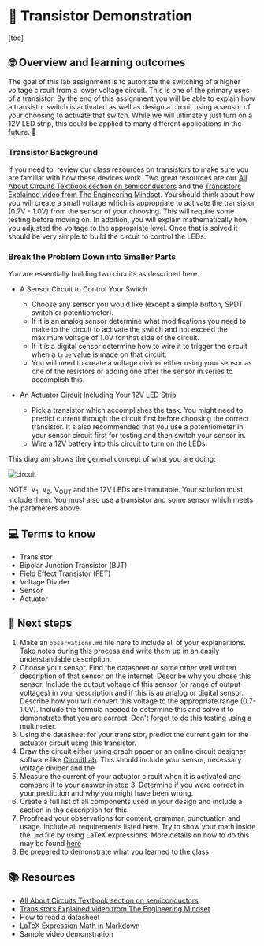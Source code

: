 # :robot: Transistor Demonstration 

[toc]

## 🤓 Overview and learning outcomes 

The goal of this lab assignment is to automate the switching of a higher voltage circuit from a lower voltage circuit.  This is one of the primary uses of a transistor.  By the end of this assignment you will be able to explain how a transistor switch is activated as well as design a circuit using a sensor of your choosing to activate that switch.  While we will ultimately just turn on a 12V LED strip, this could be applied to many different applications in the future. 🚀

### Transistor Background

If you need to, review our class resources on transistors to make sure you are familiar with how these devices work.  Two great resources are our [All About Circuits Textbook section on semiconductors](https://www.allaboutcircuits.com/textbook/semiconductors/) and the [Transistors Explained video from The Engineering Mindset](https://www.youtube.com/watch?v=J4oO7PT_nzQ). You should think about how you will create a small voltage which is appropriate to activate the transistor (0.7V - 1.0V) from the sensor of your choosing.  This will require some testing before moving on.  In addition, you will explain mathematically how you adjusted the voltage to the appropriate level.  Once that is solved it should be very simple to build the circuit to control the LEDs.

### Break the Problem Down into Smaller Parts

You are essentially building two circuits as described here.

- A Sensor Circuit to Control Your Switch
  - Choose any sensor you would like (except a simple button, SPDT switch or potentiometer).
  - If it is an analog sensor determine what modifications you need to make to the circuit to activate the switch and not exceed the maximum voltage of 1.0V for that side of the circuit.
  - If it is a digital sensor determine how to wire it to trigger the circuit when a `true` value is made on that circuit.
  - You will need to create a voltage divider either using your sensor as one of the resistors or adding one after the sensor in series to accomplish this.

- An Actuator Circuit Including Your 12V LED Strip
  - Pick a transistor which accomplishes the task.  You might need to predict current through the circuit first before choosing the correct transistor.  It s also recommended that you use a potentiometer in your sensor circuit first for testing and then switch your sensor in.
  - Wire a 12V battery into this circuit to turn on the LEDs.
 
This diagram shows the general concept of what you are doing:

![circuit](https://github.com/stcline/re-4-1-0-Transistor_Demonstration/assets/22602103/2f2eaa12-61ff-4dbe-8a15-a191631986b4)

NOTE: V<sub>1</sub>, V<sub>2</sub>, V<sub>OUT</sub> and the 12V LEDs are immutable.  Your solution must include them.  You must also use a transistor and some sensor which meets the parameters above.

## 💻 Terms to know

- Transistor
- Bipolar Junction Transistor (BJT)
- Field Effect Transistor (FET)
- Voltage Divider
- Sensor
- Actuator

## 📝 Next steps

1. Make an `observations.md` file here to include all of your explanaitions.  Take notes during this process and write them up in an easily understandable description.
2. Choose your sensor.  Find the datasheet or some other well written description of that sensor on the internet.  Describe why you chose this sensor. Include the output voltage of this sensor (or range of output voltages) in your description and if this is an analog or digital sensor.  Describe how you will convert this voltage to the appropriate range (0.7-1.0V).  Include the formula needed to determine this and solve it to demonstrate that you are correct. Don't forget to do this testing using a multimeter.
3. Using the datasheet for your transistor, predict the current gain for the actuator circuit using this transistor.
4. Draw the circuit either using graph paper or an online circuit designer software like [CircuitLab](https://www.circuitlab.com/editor).  This should include your sensor, necessary voltage divider and the 
5. Measure the current of your actuator circuit when it is activated and compare it to your answer in step 3.  Determine if you were correct in your prediction and why you might have been wrong.
6. Create a full list of all components used in your design and include a section in the description for this.
7. Proofread your observations for content, grammar, punctuation and usage.  Include all requirements listed here. Try to show your math inside the `.md` file by using LaTeX expressions.  More details on how to do this may be found [here](https://support.typora.io/Math/)
8. Be prepared to demonstrate what you learned to the class.

## 📚  Resources 

- [All About Circuits Textbook section on semiconductors](https://www.allaboutcircuits.com/textbook/semiconductors/)
- [Transistors Explained video from The Engineering Mindset](https://www.youtube.com/watch?v=J4oO7PT_nzQ)
- How to read a datasheet
- [LaTeX Expression Math in Markdown](https://support.typora.io/Math/)
- Sample video demonstration
